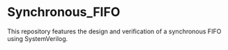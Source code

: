 # Synchronous_FIFO
This repository features the design and verification of a synchronous FIFO using SystemVerilog.
